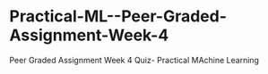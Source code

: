# Practical-ML--Peer-Graded-Assignment-Week-4
Peer Graded Assignment  Week 4 Quiz- Practical MAchine Learning
